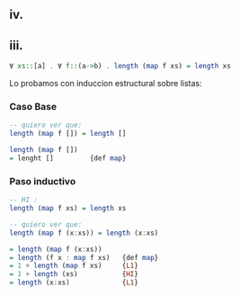 ## iv.


## iii.

```haskell    
∀ xs::[a] . ∀ f::(a->b) . length (map f xs) = length xs

```

Lo probamos con induccion estructural sobre listas:

### Caso Base
```haskell  
-- quiero ver que:
length (map f []) = length []

length (map f []) 
= lenght []         {def map}
```

### Paso inductivo
```haskell   
-- HI :
length (map f xs) = length xs

-- quiero ver que:
length (map f (x:xs)) = length (x:xs)

= length (map f (x:xs)) 
= length (f x : map f xs)   {def map}
= 1 + length (map f xs)     {L1}
= 1 + length (xs)           {HI}
= length (x:xs)             {L1}
```